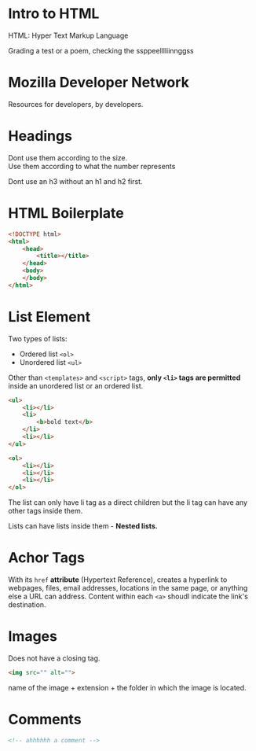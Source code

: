 # Intro to HTML

HTML: Hyper Text Markup Language

Grading a test or a poem, checking the ssppeelllliinnggss



# Mozilla Developer Network

Resources for developers, by developers.  



# Headings

Dont use them according to the size.  
Use them according to what the number represents  
  
Dont use an h3 without an h1 and h2 first.



# HTML Boilerplate

```HTML
<!DOCTYPE html>
<html>
    <head>
        <title></title>
    </head>
    <body>
    </body>
</html>
```



# List Element

Two types of lists:
- Ordered list `<ol>`
- Unordered list `<ul>`
  
Other than `<templates>` and `<script>` tags, **only `<li>` tags are permitted** inside an unordered list or an ordered list.

```HTML
<ul>
    <li></li>
    <li>
        <b>bold text</b>
    </li>
    <li></li>
</ul>

<ol>
    <li></li>
    <li></li>
    <li></li>
</ol>
```
  
The list can only have li tag as a direct children but the li tag can have any other tags inside them.  
  
Lists can have lists inside them - **Nested lists.**  
  

# Achor Tags

With its `href` **attribute** (Hypertext Reference), creates a hyperlink to webpages, files, email addresses, locations in the same page, or anything else a URL can address. Content within each `<a>` shoudl indicate the link's destination.  
  

# Images

Does not have a closing tag.  

```HTML
<img src="" alt="">
```  
  
name of the image + extension + the folder in which the image is located.

# Comments
  
```HTML
<!-- ahhhhhh a comment -->
```


  
